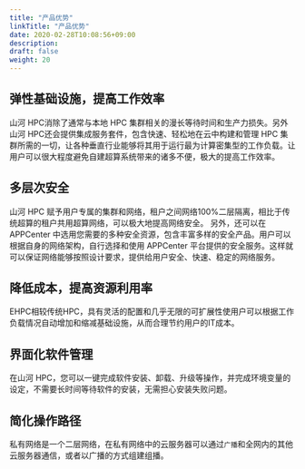 ```yaml
---
title: "产品优势"
linkTitle: "产品优势"
date: 2020-02-28T10:08:56+09:00
description:
draft: false
weight: 20
---
```


## 弹性基础设施，提高工作效率

山河 HPC消除了通常与本地 HPC 集群相关的漫长等待时间和生产力损失。另外 山河 HPC还会提供集成服务套件，包含快速、轻松地在云中构建和管理 HPC 集群所需的一切，让各种垂直行业能够将其用于运行最为计算密集型的工作负载。让用户可以很大程度避免自建超算系统带来的诸多不便，极大的提高工作效率。

## 多层次安全

山河 HPC 赋予用户专属的集群和网络，租户之间网络100%二层隔离，相比于传统超算的租户共用超算网络，可以极大地提高网络安全。
另外，还可以在 APPCenter 中选用您需要的多种安全资源，包含丰富多样的安全产品。用户可以根据自身的网络架构，自行选择和使用 APPCenter 平台提供的安全服务。这样就可以保证网络能够按照设计要求，提供给用户安全、快速、稳定的网络服务。

## 降低成本，提高资源利用率

EHPC相较传统HPC，具有灵活的配置和几乎无限的可扩展性使用户可以根据工作负载情况自动增加和缩减基础设施，从而合理节约用户的IT成本。

## 界面化软件管理

在山河 HPC，您可以一键完成软件安装、卸载、升级等操作，并完成环境变量的设定，不需要长时间等待软件的安装，无需担心安装失败问题。

## 简化操作路径

私有网络是一个二层网络，在私有网络中的云服务器可以通过`广播`和全网内的其他云服务器通信，或者以广播的方式组建组播。

